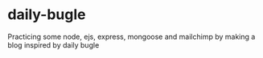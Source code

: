 # daily-bugle
Practicing some node, ejs, express, mongoose and mailchimp by making a blog inspired by daily bugle
